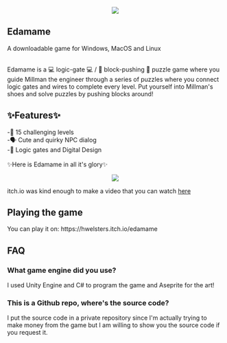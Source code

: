 <p align="center">
  <img src="https://user-images.githubusercontent.com/84760072/187539218-643eefdb-2d03-4d19-a549-6b4a005c5f82.png"/>
</p>

<h2>Edamame</h2>
  <p>A downloadable game for Windows, MacOS and Linux </p> 
  <br/>
Edamame is a 💻 logic-gate 💻 / 🧦 block-pushing 🧦 puzzle game where you guide Millman the engineer through a series of puzzles where you connect logic gates and wires to complete every level. Put yourself into Millman's <a src="https://en.wikipedia.org/wiki/Shoe">shoes</a> and solve puzzles by pushing blocks around!
  
<h2>✨Features✨</h2>
-🥦 15 challenging levels  <br/>
-🗣️ Cute and quirky NPC dialog  <br/>
-🍟 Logic gates and Digital Design  <br/>
<br/>
✨Here is Edamame in all it's glory✨
<p align="center">
  <img src="https://img.itch.zone/aW1nLzc5MDQ1MjMucG5n/original/7Y4ZBE.png"/>
</p>
  
itch.io was kind enough to make a video that you can watch [here](https://www.youtube.com/watch?v=6dCfxoYuqq8)

<h2>Playing the game</h2>
You can play it on: https://hwelsters.itch.io/edamame

<h2>FAQ</h2>
<h3>What game engine did you use?</h3>
I used Unity Engine and C# to program the game and Aseprite for the art!
<h3>This is a Github repo, where's the source code?</h3>
I put the source code in a private repository since I'm actually trying to make money from the game but I am willing to show you the source code if you request it.
